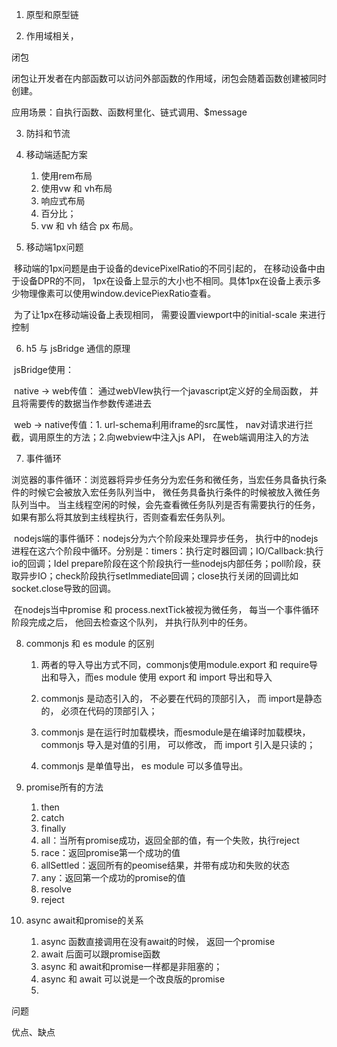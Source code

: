 1. 原型和原型链


2. 作用域相关， 

闭包

​	闭包让开发者在内部函数可以访问外部函数的作用域，闭包会随着函数创建被同时创建。

应用场景：自执行函数、函数柯里化、链式调用、$message

3. 防抖和节流

4. 移动端适配方案
   1.  使用rem布局
   2. 使用vw 和 vh布局
   3. 响应式布局
   4. 百分比；
   5. vw 和 vh 结合 px 布局。
5. 移动端1px问题

​	移动端的1px问题是由于设备的devicePixelRatio的不同引起的， 在移动设备中由于设备DPR的不同， 1px在设备上显示的大小也不相同。具体1px在设备上表示多少物理像素可以使用window.devicePiexRatio查看。

​	为了让1px在移动端设备上表现相同， 需要设置viewport中的initial-scale 来进行控制

6. h5 与 jsBridge 通信的原理

​	jsBridge使用：

​		native -> web传值： 通过webVIew执行一个javascript定义好的全局函数， 并且将需要传的数据当作参数传递进去

​		web -> native传值：1. url-schema利用iframe的src属性， nav对请求进行拦截，调用原生的方法；2.向webview中注入js API， 在web端调用注入的方法

7. 事件循环

​	浏览器的事件循环：浏览器将异步任务分为宏任务和微任务，当宏任务具备执行条件的时候它会被放入宏任务队列当中， 微任务具备执行条件的时候被放入微任务队列当中。 当主线程空闲的时候，会先查看微任务队列是否有需要执行的任务， 如果有那么将其放到主线程执行，否则查看宏任务队列。

​	nodejs端的事件循环：nodejs分为六个阶段来处理异步任务， 执行中的nodejs进程在这六个阶段中循环。分别是：timers：执行定时器回调；IO/Callback:执行io的回调；Idel prepare阶段在这个阶段执行一些nodejs内部任务；poll阶段，获取异步IO；check阶段执行setImmediate回调；close执行关闭的回调比如socket.close导致的回调。

​	在nodejs当中promise 和 process.nextTick被视为微任务， 每当一个事件循环阶段完成之后， 他回去检查这个队列， 并执行队列中的任务。

8. commonjs 和 es module 的区别

   	1. 两者的导入导出方式不同，commonjs使用module.export 和 require导出和导入，而es module 使用 export 和 import 导出和导入

   	1. commonjs 是动态引入的， 不必要在代码的顶部引入， 而 import是静态的， 必须在代码的顶部引入；

   	1. commonjs 是在运行时加载模块，而esmodule是在编译时加载模块，commonjs 导入是对值的引用， 可以修改， 而 import 引入是只读的；

   	1. commonjs 是单值导出，  es module 可以多值导出。

9. promise所有的方法
   1. then
   2. catch
   3. finally
   4. all：当所有promise成功，返回全部的值，有一个失败，执行reject
   5. race：返回promise第一个成功的值
   6. allSettled：返回所有的peomise结果，并带有成功和失败的状态
   7. any：返回第一个成功的promise的值
   8. resolve
   9. reject
10. async await和promise的关系

 	1. async 函数直接调用在没有await的时候， 返回一个promise
 	2. await 后面可以跟promise函数
 	3. async 和 await和promise一样都是非阻塞的；
 	4. async 和 await 可以说是一个改良版的promise
 	5. 



问题

优点、缺点



























